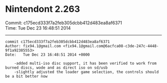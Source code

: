 # Nintendont 2.263
Commit: c175ecd333f7a2feb305dcbb412d483ea8af6371  
Time: Tue Dec 23 16:48:51 2014   

-----

```
commit c175ecd333f7a2feb305dcbb412d483ea8af6371
Author: fix94.1@gmail.com <fix94.1@gmail.com@6acfca08-c3de-247c-4448-9f1a92385553>
Date:   Tue Dec 23 16:48:51 2014 +0000

    -added multi-iso disc support, it has been verified to work from burned discs, wode and as direct iso on sd/usb
    -slightly adjusted the loader game selection, the controls should be a bit better now
```
